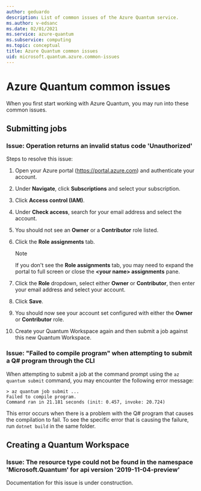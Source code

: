 ```yaml
---
author: geduardo
description: List of common issues of the Azure Quantum service.
ms.author: v-edsanc
ms.date: 02/01/2021
ms.service: azure-quantum
ms.subservice: computing
ms.topic: conceptual
title: Azure Quantum common issues
uid: microsoft.quantum.azure.common-issues
---
```


# Azure Quantum common issues

When you first start working with Azure Quantum, you may run into these common issues.

## Submitting jobs

### Issue: Operation returns an invalid status code 'Unauthorized'

Steps to resolve this issue:

1. Open your Azure portal (https://portal.azure.com) and authenticate your account. 
2. Under **Navigate**, click **Subscriptions** and select your subscription.
3. Click **Access control (IAM)**.
4. Under **Check access**, search for your email address and select the account.
5. You should not see an **Owner** or a **Contributor** role listed.
6. Click the **Role assignments** tab.

    > [!NOTE]
    > If you don't see the **Role assignments** tab, you may need to expand the portal to full screen or close the **\<your name\> assignments** pane. 

7. Click the **Role** dropdown, select either **Owner** or **Contributor**, then enter your email address and select your account.
8. Click **Save**.
9. You should now see your account set configured with either the **Owner** or **Contributor** role.
10. Create your Quantum Workspace again and then submit a job against this new Quantum Workspace.

### Issue: "Failed to compile program" when attempting to submit a Q# program through the CLI

When attempting to submit a job at the command prompt using the  `az quantum submit` command, you may encounter the following error message:

```
> az quantum job submit ...
Failed to compile program.
Command ran in 21.181 seconds (init: 0.457, invoke: 20.724)
```

This error occurs when there is a problem with the Q# program that causes the compilation to fail. To see the specific error that is causing the failure, run `dotnet build` in the same folder.

## Creating a Quantum Workspace

### Issue: The resource type could not be found in the namespace 'Microsoft.Quantum' for api version '2019-11-04-preview'

Documentation for this issue is under construction.
